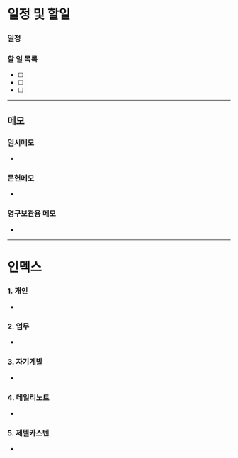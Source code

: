 # 일정 및 할일
### 일정


### 할 일 목록
 
- [ ] 
- [ ] 
- [ ] 

---

## 메모

### 임시메모
- 
### 문헌메모
- 

### 영구보관용 메모
- 

---

# 인덱스
### 1. 개인 
- 
### 2. 업무
- 
### 3. 자기계발
- 
### 4. 데일리노트
- 
### 5. 제텔카스텐
- 